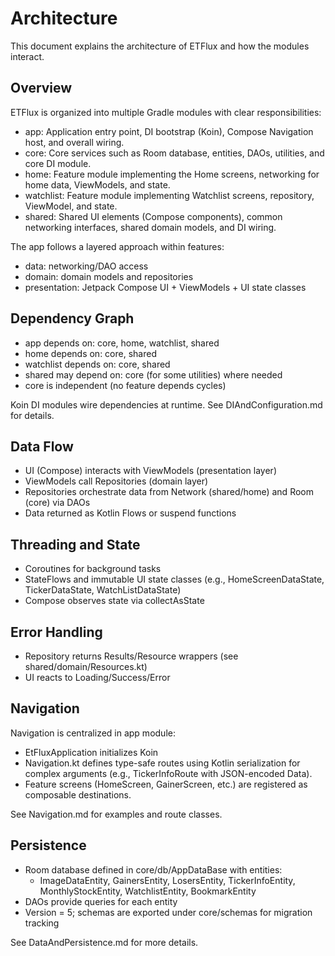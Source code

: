 # Architecture

This document explains the architecture of ETFlux and how the modules interact.

## Overview

ETFlux is organized into multiple Gradle modules with clear responsibilities:

- app: Application entry point, DI bootstrap (Koin), Compose Navigation host, and overall wiring.
- core: Core services such as Room database, entities, DAOs, utilities, and core DI module.
- home: Feature module implementing the Home screens, networking for home data, ViewModels, and state.
- watchlist: Feature module implementing Watchlist screens, repository, ViewModel, and state.
- shared: Shared UI elements (Compose components), common networking interfaces, shared domain models, and DI wiring.

The app follows a layered approach within features:
- data: networking/DAO access
- domain: domain models and repositories
- presentation: Jetpack Compose UI + ViewModels + UI state classes

## Dependency Graph

- app depends on: core, home, watchlist, shared
- home depends on: core, shared
- watchlist depends on: core, shared
- shared may depend on: core (for some utilities) where needed
- core is independent (no feature depends cycles)

Koin DI modules wire dependencies at runtime. See DIAndConfiguration.md for details.

## Data Flow

- UI (Compose) interacts with ViewModels (presentation layer)
- ViewModels call Repositories (domain layer)
- Repositories orchestrate data from Network (shared/home) and Room (core) via DAOs
- Data returned as Kotlin Flows or suspend functions

## Threading and State

- Coroutines for background tasks
- StateFlows and immutable UI state classes (e.g., HomeScreenDataState, TickerDataState, WatchListDataState)
- Compose observes state via collectAsState

## Error Handling

- Repository returns Results/Resource wrappers (see shared/domain/Resources.kt)
- UI reacts to Loading/Success/Error

## Navigation

Navigation is centralized in app module:

- EtFluxApplication initializes Koin
- Navigation.kt defines type-safe routes using Kotlin serialization for complex arguments (e.g., TickerInfoRoute with JSON-encoded Data).
- Feature screens (HomeScreen, GainerScreen, etc.) are registered as composable destinations.

See Navigation.md for examples and route classes.

## Persistence

- Room database defined in core/db/AppDataBase with entities:
  - ImageDataEntity, GainersEntity, LosersEntity, TickerInfoEntity, MonthlyStockEntity, WatchlistEntity, BookmarkEntity
- DAOs provide queries for each entity
- Version = 5; schemas are exported under core/schemas for migration tracking

See DataAndPersistence.md for more details.
